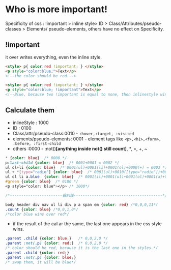 # Who is more important!
Specificity of css : !important > inline style> ID > Class/Attributes/pseudo-classes > Elements/ pseudo-elements, others have no
effect on Specificity.

## !important
it over writes everything, even the inline style.
```html
<style> p{ color:red !important; } </style>
<p style="color:blue;">Text</p>　
<!--the color should be red.-->

<style> p{ color:red !important; } </style>
<p style="color:blue; !important">Text</p>　
<!--Blue, because two !important is equal to none, then inlinestyle wins-->
```
## Calculate them
- inlineStyle : 1000
- ID : 0100 
- Class/attr/pseudo-class:0010 - `:hover,:target, :visited`
- elements/pseudo-elements: 0001  - element tags like `<p>,<h1>,<form>, :before, :first-child`
- others :0000  - :not()**[anything inside not() still count]**, *, =, +, ~

```css
* {color: blue}  /* 0000 */
p:last-child {color: blue}  /* 0001+0001 = 0002 */
ul ol+li {color: blue}  /* 0001(ul)+0001(li)+0001(ol)+0000(+) = 0003 */
ul + *[type="radio"] {color: blue}  /* 0001(ul)+0010([type="radio"])+0000(+,*) = 0011 */
ul ol li a.blue  {color: blue}  /* 0001(il)+0001(ul)+0001(ol)+0001(a)+0010(.blue) = 0014 */
#green {color: blue}  /* 0100 */
<p style="color: blue"></p> /* 1000*/

/*-----------------------昏割线---------------------------------------*/

body header div nav ul li div p a span em {color: red} /*0,0,0,11*/
.count {color: blue} /*0,0,1,0*/
/*color blue wins over red*/
```

- if the result of the cal ar the same, the last one appears in the css style wins.
```css
.parent .child {color: blue;}   /* 0,0,2,0 */
.parent :not(.p) {color: red;}  /* 0,0,2,0 */
/* color should be red, because it is the last one in the styles.*/
.parent .child {color: red;}   
.parent :not(.p) {color: blue;} 
/* swap them, it will be blue*/
```
